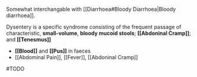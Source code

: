 Somewhat interchangable with [[Diarrhoea#Bloody Diarrhoea|Bloody diarrhoea]].

Dysentery is a specific syndrome consisting of the frequent passage of characteristic, **small-volume**, **bloody mucoid stools**; **[[Abdoninal Cramp]]**; and **[[Tenesmus]]**

- **[[Blood]]** and **[[Pus]]** in faeces
- [[Abdominal Pain]], [[Fever]], [[Abdoninal Cramp]]

#TODO 
